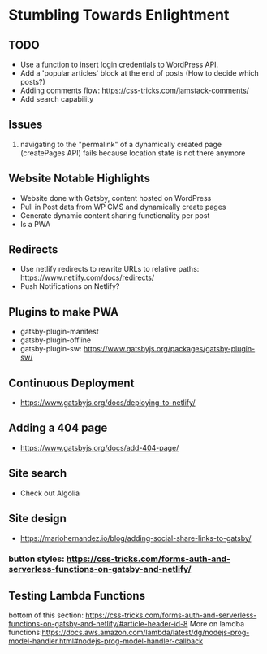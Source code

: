 # Stumbling Towards Enlightment

## TODO
- Use a function to insert login credentials to WordPress API.
- Add a 'popular articles' block at the end of posts (How to decide which posts?)
- Adding comments flow: https://css-tricks.com/jamstack-comments/
- Add search capability


## Issues
1. navigating to the "permalink" of a dynamically created page (createPages API) fails because location.state is not there anymore

## Website Notable Highlights
- Website done with Gatsby, content hosted on WordPress
- Pull in Post data from WP CMS and dynamically create pages
- Generate dynamic content sharing functionality per post
- Is a PWA

## Redirects
- Use netlify redirects to rewrite URLs to relative paths: https://www.netlify.com/docs/redirects/
- Push Notifications on Netlify?

## Plugins to make PWA
- gatsby-plugin-manifest
- gatsby-plugin-offline
- gatsby-plugin-sw: https://www.gatsbyjs.org/packages/gatsby-plugin-sw/

## Continuous Deployment
- https://www.gatsbyjs.org/docs/deploying-to-netlify/

## Adding a 404 page
- https://www.gatsbyjs.org/docs/add-404-page/

## Site search
- Check out Algolia

## Site design
- https://mariohernandez.io/blog/adding-social-share-links-to-gatsby/
### button styles: https://css-tricks.com/forms-auth-and-serverless-functions-on-gatsby-and-netlify/

## Testing Lambda Functions
bottom of this section: https://css-tricks.com/forms-auth-and-serverless-functions-on-gatsby-and-netlify/#article-header-id-8
More on lamdba functions:https://docs.aws.amazon.com/lambda/latest/dg/nodejs-prog-model-handler.html#nodejs-prog-model-handler-callback
